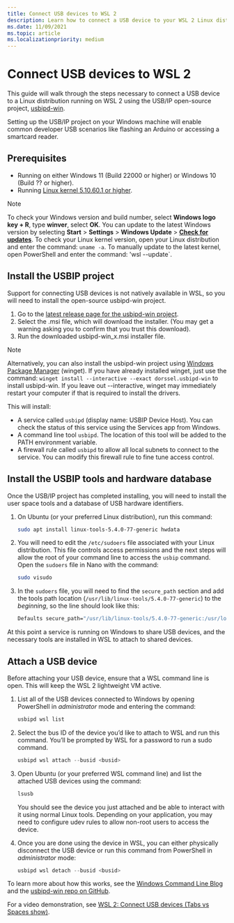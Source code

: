 ```yaml
---
title: Connect USB devices to WSL 2 
description: Learn how to connect a USB device to your WSL 2 Linux distribution using usbipd-win.
ms.date: 11/09/2021
ms.topic: article
ms.localizationpriority: medium
---
```


# Connect USB devices to WSL 2

This guide will walk through the steps necessary to connect a USB device to a Linux distribution running on WSL 2 using the USB/IP open-source project, [usbipd-win](https://github.com/dorssel/usbipd-win).

Setting up the USB/IP project on your Windows machine will enable common developer USB scenarios like flashing an Arduino or accessing a smartcard reader.

## Prerequisites

- Running on either Windows 11 (Build 22000 or higher) or Windows 10 (Build ?? or higher).
- Running [Linux kernel 5.10.60.1 or higher](./kernel-release-notes.md).

> [!NOTE]
> To check your Windows version and build number, select **Windows logo key + R**, type **winver**, select **OK**. You can update to the latest Windows version by selecting **Start** > **Settings** > **Windows Update** > **[Check for updates](ms-settings:windowsupdate)**.
> To check your Linux kernel version, open your Linux distribution and enter the command: `uname -a`. To manually update to the latest kernel, open PowerShell and enter the command: 'wsl --update`.

## Install the USBIP project

Support for connecting USB devices is not natively available in WSL, so you will need to install the open-source usbipd-win project.

1. Go to the [latest release page for the usbipd-win project](https://github.com/dorssel/usbipd-win/releases).
2. Select the .msi file, which will download the installer. (You may get a warning asking you to confirm that you trust this download).
3. Run the downloaded usbipd-win_x.msi installer file.

> [!NOTE]
> Alternatively, you can also install the usbipd-win project using [Windows Package Manager](/windows/package-manager/winget/) (winget). If you have already installed winget, just use the command: `winget install --interactive --exact dorssel.usbipd-win` to install usbipd-win. If you leave out --interactive, winget may immediately restart your computer if that is required to install the drivers.

This will install:

- A service called `usbipd` (display name: USBIP Device Host). You can check the status of this service using the Services app from Windows.
- A command line tool `usbipd`. The location of this tool will be added to the PATH environment variable.
- A firewall rule called `usbipd` to allow all local subnets to connect to the service. You can modify this firewall rule to fine tune access control.

## Install the USBIP tools and hardware database

Once the USB/IP project has completed installing, you will need to install the user space tools and a database of USB hardware identifiers.

1. On Ubuntu (or your preferred Linux distribution), run this command:

    ```bash
    sudo apt install linux-tools-5.4.0-77-generic hwdata
    ```

2. You will need to edit the `/etc/sudoers` file associated with your Linux distribution. This file controls access permissions and the next steps will allow the root of your command line to access the `usbip` command. Open the `sudoers` file in Nano with the command:

    ```bash
    sudo visudo
    ```

3. In the `sudoers` file, you will need to find the `secure_path` section and add the tools path location (`/usr/lib/linux-tools/5.4.0-77-generic`) to the *beginning*, so the line should look like this:

    ```bash
    Defaults secure_path="/usr/lib/linux-tools/5.4.0-77-generic:/usr/local/sbin:..."
    ```

At this point a service is running on Windows to share USB devices, and the necessary tools are installed in WSL to attach to shared devices.

## Attach a USB device

Before attaching your USB device, ensure that a WSL command line is open.  This will keep the WSL 2 lightweight VM active.

1. List all of the USB devices connected to Windows by opening PowerShell in *administrator* mode and entering the command:

    ```powershell
    usbipd wsl list
    ```

2. Select the bus ID of the device you’d like to attach to WSL and run this command. You’ll be prompted by WSL for a password to run a sudo command.

    ```powershell
    usbipd wsl attach --busid <busid>
    ```

3. Open Ubuntu (or your preferred WSL command line) and list the attached USB devices using the command:

    ```bash
    lsusb
    ```

    You should see the device you just attached and be able to interact with it using normal Linux tools. Depending on your application, you may need to configure udev rules to allow non-root users to access the device.

4. Once you are done using the device in WSL, you can either physically disconnect the USB device or run this command from PowerShell in *administrator* mode:

    ```powershell
    usbipd wsl detach --busid <busid>
    ```

To learn more about how this works, see the [Windows Command Line Blog](https://devblogs.microsoft.com/commandline/connecting-usb-devices-to-wsl/#how-it-works) and the [usbipd-win repo on GitHub](https://devblogs.microsoft.com/commandline/connecting-usb-devices-to-wsl/#how-it-works).

For a video demonstration, see [WSL 2: Connect USB devices (Tabs vs Spaces show)](https://www.youtube.com/watch?v=I2jOuLU4o8E).
